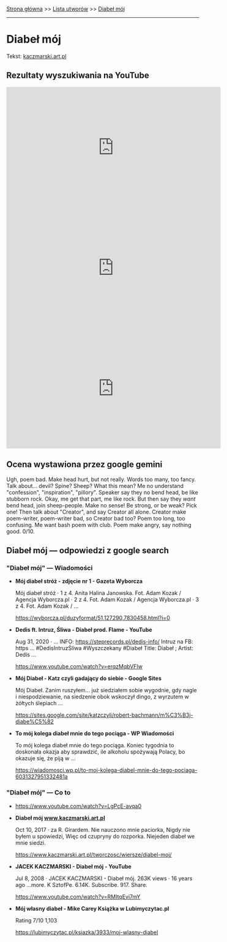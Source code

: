 [Strona główna](../index.md) >> [Lista utworów](../list.md) >> [Diabeł mój](120.md)

---

# Diabeł mój

Tekst: [kaczmarski.art.pl](https://www.kaczmarski.art.pl/tworczosc/wiersze/diabel-moj/)

## Rezultaty wyszukiwania na YouTube

<iframe width="560" height="315" src="https://www.youtube.com/embed/RMItqEvi7mY?si=IdontcarewhotheIRSsendsImnotpayingtaxes" title="YouTube video player" frameborder="0" allow="accelerometer; autoplay; clipboard-write; encrypted-media; gyroscope; picture-in-picture; web-share" referrerpolicy="strict-origin-when-cross-origin" allowfullscreen></iframe>

<iframe width="560" height="315" src="https://www.youtube.com/embed/kcxEu2IVT0c?si=IdontcarewhotheIRSsendsImnotpayingtaxes" title="YouTube video player" frameborder="0" allow="accelerometer; autoplay; clipboard-write; encrypted-media; gyroscope; picture-in-picture; web-share" referrerpolicy="strict-origin-when-cross-origin" allowfullscreen></iframe>

<iframe width="560" height="315" src="https://www.youtube.com/embed/LgPcE-avqa0?si=IdontcarewhotheIRSsendsImnotpayingtaxes" title="YouTube video player" frameborder="0" allow="accelerometer; autoplay; clipboard-write; encrypted-media; gyroscope; picture-in-picture; web-share" referrerpolicy="strict-origin-when-cross-origin" allowfullscreen></iframe>

## Ocena wystawiona przez google gemini

Ugh, poem bad. Make head hurt, but not really. Words too many, too fancy. Talk about... devil? Spine? Sheep? What this mean? Me no understand "confession", "inspiration", "pillory". Speaker say they no bend head, be like stubborn rock. Okay, me get that part, me like rock. But then say they *want* bend head, join sheep-people. Make no sense! Be strong, or be weak? Pick one! Then talk about "Creator", and say Creator all alone. Creator make poem-writer, poem-writer bad, so Creator bad too? Poem too long, too confusing. Me want bash poem with club. Poem make angry, say nothing good. 0/10.


## Diabeł mój — odpowiedzi z google search

### "Diabeł mój" — Wiadomości

- **Mój diabeł stróż - zdjęcie nr 1 - Gazeta Wyborcza**

    Mój diabeł stróż · 1 z 4. Anita Halina Janowska. Fot. Adam Kozak / Agencja Wyborcza.pl · 2 z 4. Fot. Adam Kozak / Agencja Wyborcza.pl · 3 z 4. Fot. Adam Kozak / ... 

   <https://wyborcza.pl/duzyformat/51,127290,7830458.html?i=0>
- **Dedis ft. Intruz, Śliwa - Diabeł prod. Flame - YouTube**

    Aug 31, 2020  ·  ... INFO: https://steprecords.pl/dedis-info/ Intruz na FB: https ... #DedisIntruzŚliwa #Wyszczekany #Diabeł Title: Diabeł ; Artist: Dedis ... 

   <https://www.youtube.com/watch?v=erqzMqbVFIw>
- **Mój Diabeł - Katz czyli gadający do siebie - Google Sites**

    Mój Diabeł. Zanim ruszyłem... już siedziałem sobie wygodnie, gdy nagle i niespodziewanie, na siedzenie obok wskoczył dingo, z wyrzutem w żółtych ślepiach ... 

   <https://sites.google.com/site/katzczyli/robert-bachmann/m%C3%B3j-diabe%C5%82>
- **To mój kolega diabeł mnie do tego pociąga - WP Wiadomości**

    To mój kolega diabeł mnie do tego pociąga. Koniec tygodnia to doskonała okazja aby sprawdzić, ile alkoholu spożywają Polacy, bo okazuje się, że piją w ... 

   <https://wiadomosci.wp.pl/to-moj-kolega-diabel-mnie-do-tego-pociaga-6031327951332481a>

### "Diabeł mój" — Co to

- <https://www.youtube.com/watch?v=LgPcE-avqa0>
- **Diabeł mój www.kaczmarski.art.pl**

    Oct 10, 2017  ·  za R. Girardem. Nie nauczono mnie paciorka, Nigdy nie byłem u spowiedzi, Więc od czupryny do rozporka. Niejeden diabeł we mnie siedzi. 

   <https://www.kaczmarski.art.pl/tworczosc/wiersze/diabel-moj/>
- **JACEK KACZMARSKI - Diabeł mój - YouTube**

    Jul 8, 2008  ·  JACEK KACZMARSKI - Diabeł mój. 263K views · 16 years ago ...more. K SztofPe. 6.14K. Subscribe. 917. Share. 

   <https://www.youtube.com/watch?v=RMItqEvi7mY>
- **Mój własny diabeł - Mike Carey  Książka w Lubimyczytac.pl**

    Rating   7/10  1,103   

   <https://lubimyczytac.pl/ksiazka/3933/moj-wlasny-diabel>

